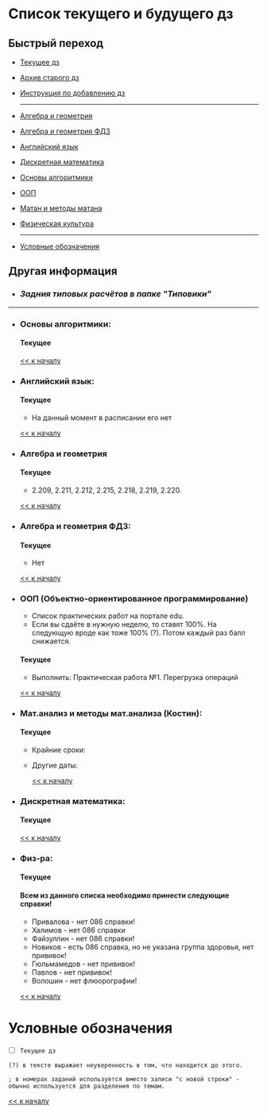 # Список текущего и будущего дз

## Быстрый переход

- [Текущее дз](README.md#Список-текущего-и-будущего-дз)
- [Архив старого дз](архив_дз.md)
- [Инструкция по добавлению дз](Как_вам_добавлять_сюда_дз/Как_добавить_дз.md)

    ***

- [Алгебра и геометрия](#Алгебра-и-геометрия)
- [Алгебра и геометрия ФДЗ](#Алгебра-и-геометрия-ФДЗ)
- [Английский язык](#Английский-язык)
- [Дискретная математика](#Дискретная-математика)
- [Основы алгоритмики](#Основы-алгоритмики)
- [ООП](#Объектно-ориентированное-программирование)
- [Матан и методы матана](#матанализ-и-методы-матанализа-костин)
- [Физическая культура](#Физ-ра)

    ***
    
- [Условные обозначения](#Условные-обозначения)


## Другая информация
- ### __*Задния типовых расчётов в папке "Типовики"*__

***

- ### Основы алгоритмики:
    #### Текущее
    

    [<< к началу](#Быстрый-переход)

- ### Английский язык:
    #### Текущее
    - На данный момент в расписании его нет

    [<< к началу](#Быстрый-переход)
    
- ### Алгебра и геометрия 
    #### Текущее
    - 2.209, 2.211, 2.212, 2.215, 2.218, 2.219, 2.220.

    [<< к началу](#Быстрый-переход)

- ### Алгебра и геометрия ФДЗ:
    #### Текущее
	- Нет

    [<< к началу](#Быстрый-переход)
    
- ### ООП (Объектно-ориентированное программирование)
    - Список практических работ на портале edu.
    - Если вы сдаёте в нужную неделю, то ставят 100%. На следующую вроде как тоже 100% (?). Потом каждый раз балл снижается.
    
    #### Текущее
	- Выполнить: Практическая работа №1. Перегрузка операций
	
    [<< к началу](#Быстрый-переход)
	
- ### Мат.анализ и методы мат.анализа (Костин):
    #### Текущее
    
    
    - Крайние сроки: 
     
    - Другие даты:

        [<< к началу](#Быстрый-переход)

- ### Дискретная математика:
    #### Текущее

    [<< к началу](#Быстрый-переход)

- ### Физ-ра:
    #### Текущее
    #### Всем из данного списка необходимо принести следующие справки!
    - Привалова - нет 086 справки!
    - Халимов - нет 086 справки
    - Файзуллин - нет 086 справки!
    - Новиков - есть 086 справка, но не указана группа здоровья, нет прививок!
    - Гюльмамедов - нет прививок!
    - Павлов - нет прививок!
    - Волошин - нет флюорографии!

    [<< к началу](#Быстрый-переход)

# Условные обозначения
- [ ] `Текущее дз`

`(?) в тексте выражает неуверенность в том, что находится до этого.`

`; в номерах заданий используется вместо записи "с новой строки" - обычно используется для разделения по темам. `

[<< к началу](#Быстрый-переход)
